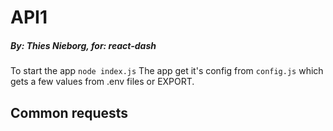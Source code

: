 # API1
##### By: Thies Nieborg, for: react-dash
To start the app ```node index.js```
The app get it's config from ```config.js``` which gets a few values from .env files or EXPORT.

## Common requests
